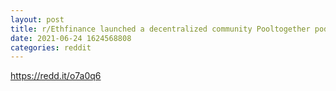 ```yaml
--- 
layout: post 
title: r/Ethfinance launched a decentralized community Pooltogether pod a few days ago and it’s just reached $100,000 deposited. This is a way for communities to work together and split the rewards from Pooltogether’s decentralized no-loss lottery. 
date: 2021-06-24 1624568808 
categories: reddit 
--- 
```

https://redd.it/o7a0q6